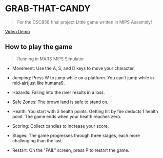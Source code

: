 # GRAB-THAT-CANDY
> For the CSCB58 final project
LIttle game written in MIPS Assembly!

[Video Demo](https://www.youtube.com/watch?v=rKFFLBEJKfM)

## How to play the game
> Running in MARS MIPS Simulator

* Movement: Use the A, S, and D keys to move your character.

* Jumping: Press W to jump while on a platform. You can't jump while in mid-air(just like humans!).

* Hazards: Falling into the river results in a loss.

* Safe Zones: The brown land is safe to stand on.

* Health: You start with 3 health points. Getting hit by fire deducts 1 health point. The game ends when your health reaches zero.

* Scoring: Collect candies to increase your score.

* Stages: The game progresses through three stages, each more challenging than the last.

* Restart: On the "FAIL" screen, press P to restart the game.
